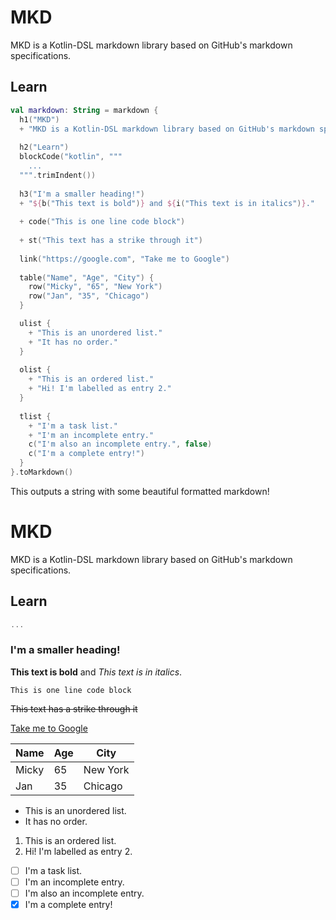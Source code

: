 # MKD
MKD is a Kotlin-DSL markdown library based on GitHub's markdown specifications.

## Learn
```kotlin
val markdown: String = markdown {
  h1("MKD")
  + "MKD is a Kotlin-DSL markdown library based on GitHub's markdown specifications."
  
  h2("Learn")
  blockCode("kotlin", """
    ...
  """.trimIndent())
  
  h3("I'm a smaller heading!")
  + "${b("This text is bold")} and ${i("This text is in italics")}."
  
  + code("This is one line code block")
  
  + st("This text has a strike through it")
  
  link("https://google.com", "Take me to Google")
  
  table("Name", "Age", "City") {
    row("Micky", "65", "New York")
    row("Jan", "35", "Chicago")
  }

  ulist {
    + "This is an unordered list."
    + "It has no order."
  }
  
  olist {
    + "This is an ordered list."
    + "Hi! I'm labelled as entry 2."
  }
  
  tlist {
    + "I'm a task list."
    + "I'm an incomplete entry."
    c("I'm also an incomplete entry.", false)
    c("I'm a complete entry!")
  }
}.toMarkdown()
```

This outputs a string with some beautiful formatted markdown!

# MKD

MKD is a Kotlin-DSL markdown library based on GitHub's markdown specifications.

## Learn

```kotlin
...
```

### I'm a smaller heading!

**This text is bold** and *This text is in italics*.

`This is one line code block`

~~This text has a strike through it~~

[Take me to Google](https://google.com)

Name | Age | City
---- | --- | ----
Micky | 65 | New York
Jan | 35 | Chicago

- This is an unordered list.
- It has no order.

1. This is an ordered list.
1. Hi! I'm labelled as entry 2.

- [ ] I'm a task list.
- [ ] I'm an incomplete entry.
- [ ] I'm also an incomplete entry.
- [x] I'm a complete entry!
